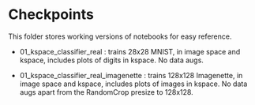 # Checkpoints

This folder stores working versions of notebooks for easy reference.

- 01_kspace_classifier_real : trains 28x28 MNIST, in image space and kspace, includes plots of digits in kspace. No data augs.

- 01_kspace_classifier_real_imagenette : trains 128x128 Imagenette, in image space and kspace, includes plots of images in kspace. No data augs apart from the RandomCrop presize to 128x128.